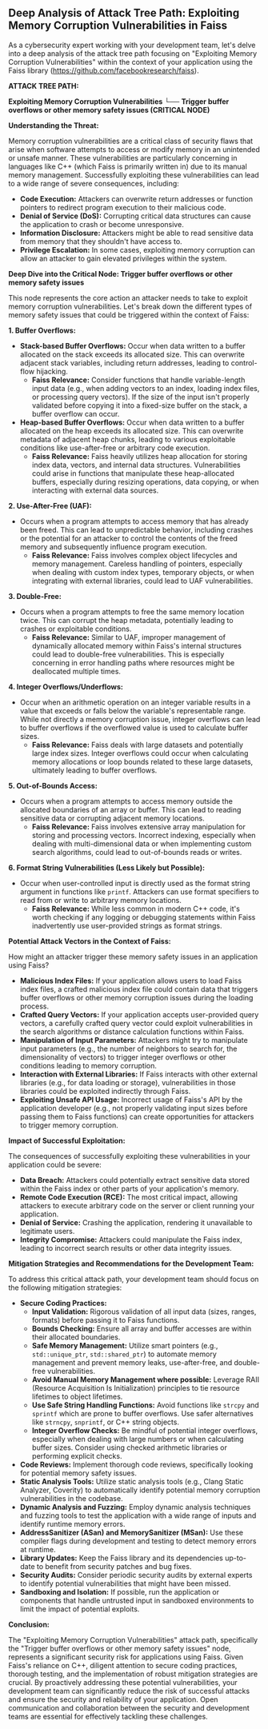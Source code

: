 ## Deep Analysis of Attack Tree Path: Exploiting Memory Corruption Vulnerabilities in Faiss

As a cybersecurity expert working with your development team, let's delve into a deep analysis of the attack tree path focusing on "Exploiting Memory Corruption Vulnerabilities" within the context of your application using the Faiss library (https://github.com/facebookresearch/faiss).

**ATTACK TREE PATH:**

**Exploiting Memory Corruption Vulnerabilities**
└── **Trigger buffer overflows or other memory safety issues  (CRITICAL NODE)**

**Understanding the Threat:**

Memory corruption vulnerabilities are a critical class of security flaws that arise when software attempts to access or modify memory in an unintended or unsafe manner. These vulnerabilities are particularly concerning in languages like C++ (which Faiss is primarily written in) due to its manual memory management. Successfully exploiting these vulnerabilities can lead to a wide range of severe consequences, including:

* **Code Execution:** Attackers can overwrite return addresses or function pointers to redirect program execution to their malicious code.
* **Denial of Service (DoS):**  Corrupting critical data structures can cause the application to crash or become unresponsive.
* **Information Disclosure:** Attackers might be able to read sensitive data from memory that they shouldn't have access to.
* **Privilege Escalation:** In some cases, exploiting memory corruption can allow an attacker to gain elevated privileges within the system.

**Deep Dive into the Critical Node: Trigger buffer overflows or other memory safety issues**

This node represents the core action an attacker needs to take to exploit memory corruption vulnerabilities. Let's break down the different types of memory safety issues that could be triggered within the context of Faiss:

**1. Buffer Overflows:**

* **Stack-based Buffer Overflows:** Occur when data written to a buffer allocated on the stack exceeds its allocated size. This can overwrite adjacent stack variables, including return addresses, leading to control-flow hijacking.
    * **Faiss Relevance:**  Consider functions that handle variable-length input data (e.g., when adding vectors to an index, loading index files, or processing query vectors). If the size of the input isn't properly validated before copying it into a fixed-size buffer on the stack, a buffer overflow can occur.
* **Heap-based Buffer Overflows:** Occur when data written to a buffer allocated on the heap exceeds its allocated size. This can overwrite metadata of adjacent heap chunks, leading to various exploitable conditions like use-after-free or arbitrary code execution.
    * **Faiss Relevance:** Faiss heavily utilizes heap allocation for storing index data, vectors, and internal data structures. Vulnerabilities could arise in functions that manipulate these heap-allocated buffers, especially during resizing operations, data copying, or when interacting with external data sources.

**2. Use-After-Free (UAF):**

* Occurs when a program attempts to access memory that has already been freed. This can lead to unpredictable behavior, including crashes or the potential for an attacker to control the contents of the freed memory and subsequently influence program execution.
    * **Faiss Relevance:**  Faiss involves complex object lifecycles and memory management. Careless handling of pointers, especially when dealing with custom index types, temporary objects, or when integrating with external libraries, could lead to UAF vulnerabilities.

**3. Double-Free:**

* Occurs when a program attempts to free the same memory location twice. This can corrupt the heap metadata, potentially leading to crashes or exploitable conditions.
    * **Faiss Relevance:**  Similar to UAF, improper management of dynamically allocated memory within Faiss's internal structures could lead to double-free vulnerabilities. This is especially concerning in error handling paths where resources might be deallocated multiple times.

**4. Integer Overflows/Underflows:**

* Occur when an arithmetic operation on an integer variable results in a value that exceeds or falls below the variable's representable range. While not directly a memory corruption issue, integer overflows can lead to buffer overflows if the overflowed value is used to calculate buffer sizes.
    * **Faiss Relevance:**  Faiss deals with large datasets and potentially large index sizes. Integer overflows could occur when calculating memory allocations or loop bounds related to these large datasets, ultimately leading to buffer overflows.

**5. Out-of-Bounds Access:**

* Occurs when a program attempts to access memory outside the allocated boundaries of an array or buffer. This can lead to reading sensitive data or corrupting adjacent memory locations.
    * **Faiss Relevance:**  Faiss involves extensive array manipulation for storing and processing vectors. Incorrect indexing, especially when dealing with multi-dimensional data or when implementing custom search algorithms, could lead to out-of-bounds reads or writes.

**6. Format String Vulnerabilities (Less Likely but Possible):**

* Occur when user-controlled input is directly used as the format string argument in functions like `printf`. Attackers can use format specifiers to read from or write to arbitrary memory locations.
    * **Faiss Relevance:** While less common in modern C++ code, it's worth checking if any logging or debugging statements within Faiss inadvertently use user-provided strings as format strings.

**Potential Attack Vectors in the Context of Faiss:**

How might an attacker trigger these memory safety issues in an application using Faiss?

* **Malicious Index Files:** If your application allows users to load Faiss index files, a crafted malicious index file could contain data that triggers buffer overflows or other memory corruption issues during the loading process.
* **Crafted Query Vectors:** If your application accepts user-provided query vectors, a carefully crafted query vector could exploit vulnerabilities in the search algorithms or distance calculation functions within Faiss.
* **Manipulation of Input Parameters:** Attackers might try to manipulate input parameters (e.g., the number of neighbors to search for, the dimensionality of vectors) to trigger integer overflows or other conditions leading to memory corruption.
* **Interaction with External Libraries:** If Faiss interacts with other external libraries (e.g., for data loading or storage), vulnerabilities in those libraries could be exploited indirectly through Faiss.
* **Exploiting Unsafe API Usage:**  Incorrect usage of Faiss's API by the application developer (e.g., not properly validating input sizes before passing them to Faiss functions) can create opportunities for attackers to trigger memory corruption.

**Impact of Successful Exploitation:**

The consequences of successfully exploiting these vulnerabilities in your application could be severe:

* **Data Breach:** Attackers could potentially extract sensitive data stored within the Faiss index or other parts of your application's memory.
* **Remote Code Execution (RCE):**  The most critical impact, allowing attackers to execute arbitrary code on the server or client running your application.
* **Denial of Service:**  Crashing the application, rendering it unavailable to legitimate users.
* **Integrity Compromise:**  Attackers could manipulate the Faiss index, leading to incorrect search results or other data integrity issues.

**Mitigation Strategies and Recommendations for the Development Team:**

To address this critical attack path, your development team should focus on the following mitigation strategies:

* **Secure Coding Practices:**
    * **Input Validation:**  Rigorous validation of all input data (sizes, ranges, formats) before passing it to Faiss functions.
    * **Bounds Checking:**  Ensure all array and buffer accesses are within their allocated boundaries.
    * **Safe Memory Management:**  Utilize smart pointers (e.g., `std::unique_ptr`, `std::shared_ptr`) to automate memory management and prevent memory leaks, use-after-free, and double-free vulnerabilities.
    * **Avoid Manual Memory Management where possible:** Leverage RAII (Resource Acquisition Is Initialization) principles to tie resource lifetimes to object lifetimes.
    * **Use Safe String Handling Functions:** Avoid functions like `strcpy` and `sprintf` which are prone to buffer overflows. Use safer alternatives like `strncpy`, `snprintf`, or C++ string objects.
    * **Integer Overflow Checks:**  Be mindful of potential integer overflows, especially when dealing with large numbers or when calculating buffer sizes. Consider using checked arithmetic libraries or performing explicit checks.
* **Code Reviews:** Implement thorough code reviews, specifically looking for potential memory safety issues.
* **Static Analysis Tools:**  Utilize static analysis tools (e.g., Clang Static Analyzer, Coverity) to automatically identify potential memory corruption vulnerabilities in the codebase.
* **Dynamic Analysis and Fuzzing:** Employ dynamic analysis techniques and fuzzing tools to test the application with a wide range of inputs and identify runtime memory errors.
* **AddressSanitizer (ASan) and MemorySanitizer (MSan):** Use these compiler flags during development and testing to detect memory errors at runtime.
* **Library Updates:**  Keep the Faiss library and its dependencies up-to-date to benefit from security patches and bug fixes.
* **Security Audits:**  Consider periodic security audits by external experts to identify potential vulnerabilities that might have been missed.
* **Sandboxing and Isolation:**  If possible, run the application or components that handle untrusted input in sandboxed environments to limit the impact of potential exploits.

**Conclusion:**

The "Exploiting Memory Corruption Vulnerabilities" attack path, specifically the "Trigger buffer overflows or other memory safety issues" node, represents a significant security risk for applications using Faiss. Given Faiss's reliance on C++, diligent attention to secure coding practices, thorough testing, and the implementation of robust mitigation strategies are crucial. By proactively addressing these potential vulnerabilities, your development team can significantly reduce the risk of successful attacks and ensure the security and reliability of your application. Open communication and collaboration between the security and development teams are essential for effectively tackling these challenges.
